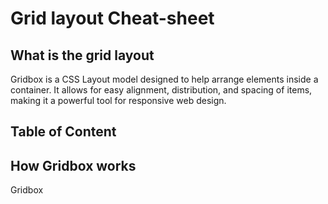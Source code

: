 # Grid layout Cheat-sheet

## What is the grid layout

Gridbox is a CSS Layout model designed to help arrange elements inside a container. It allows for easy alignment, distribution, and spacing of items, making it a powerful tool for responsive web design.

## Table of Content

## How Gridbox works

Gridbox
